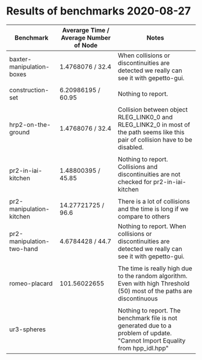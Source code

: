 # Results of benchmarks 2020-08-27

| Benchmark                 | Averarge Time / Average Number of Node | Notes                                           
| ------------------------- |--------------------------------------- |-------------------------------------------------
| baxter-manipulation-boxes |   1.4768076 / 32.4                     | When collisions or discontinuities are detected we really can see it with  gepetto-gui.               
|                           |                                        |                                                                                  
| construction-set          | 6.20986195 / 60.95                     | Nothing to report.                              
|                           |                                        |                                                  
| hrp2-on-the-ground        | 1.4768076  / 32.4                      | Collision between object RLEG_LINK0_0 and RLEG_LINK2_0 in most of the path seems like this pair of collision have to be disabled.        
|                           |                                        |                                                  
| pr2-in-iai-kitchen        | 1.48800395 / 45.85                     | Nothing to report. Collisions and discontinuities are not checked for pr2-in-iai-kitchen      
|                           |                                        |                                                 
| pr2-manipulation-kitchen  | 14.27721725 / 96.6                     |  There is a lot of collisions and the time is long if we compare to others                   
| pr2-manipulation-two-hand | 4.6784428 / 44.7                       | Nothing to report. When collisions or discontinuities are detected we really can see it with gepetto-gui.                                                
|                           |                                        |                                        
| romeo-placard             | 101.56022655                           | The time is really high due to the random algorithm. Even with high Threshold (50) most of the paths are discontinuous                                       |                                                 
|                           |                                        |                                                 
| ur3-spheres               |                                        | Nothing to report. The benchmark file is not generated due to a problem of update. "Cannot Import Equality from hpp_idl.hpp"                                                 
